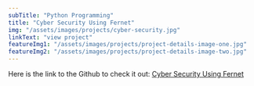 ```yaml
---
subTitle: "Python Programming" 
title: "Cyber Security Using Fernet"
img: "/assets/images/projects/cyber-security.jpg"
linkText: "view project"
featureImg1: "/assets/images/projects/project-details-image-one.jpg"
featureImg2: "/assets/images/projects/project-details-image-two.jpg"
---
```


Here is the link to the Github to check it out: [Cyber Security Using Fernet](https://github.com/RiverMagee/Cyber-Security-Using-Fernet)